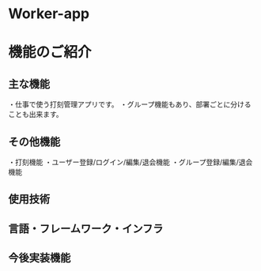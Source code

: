 # Worker-app

# 機能のご紹介

## 主な機能
・仕事で使う打刻管理アプリです。
・グループ機能もあり、部署ごとに分けることも出来ます。

## その他機能
・打刻機能
・ユーザー登録/ログイン/編集/退会機能
・グループ登録/編集/退会機能

## 使用技術

## 言語・フレームワーク・インフラ

## 今後実装機能